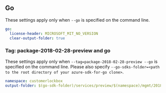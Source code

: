 ## Go

These settings apply only when `--go` is specified on the command line.

```yaml $(go)
go:
  license-header: MICROSOFT_MIT_NO_VERSION
  clear-output-folder: true
```

### Tag: package-2018-02-28-preview and go

These settings apply only when `--tag=package-2018-02-28-preview --go` is specified on the command line.
Please also specify `--go-sdks-folder=<path to the root directory of your azure-sdk-for-go clone>`.

```yaml $(tag) == 'package-2018-02-28-preview' && $(go)
namespace: customerlockbox
output-folder: $(go-sdk-folder)/services/preview/$(namespace)/mgmt/2018-02-28-preview/$(namespace)
```
